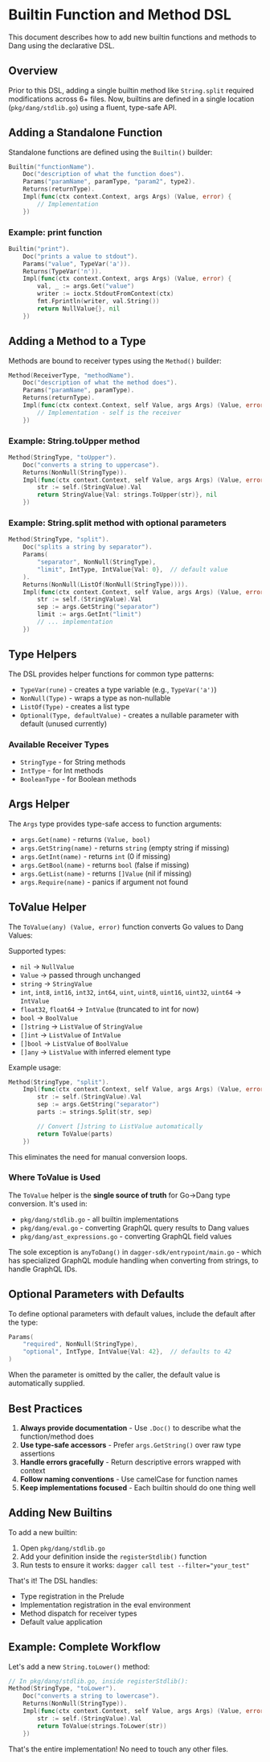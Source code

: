 # Builtin Function and Method DSL

This document describes how to add new builtin functions and methods to Dang using the declarative DSL.

## Overview

Prior to this DSL, adding a single builtin method like `String.split` required modifications across 6+ files. Now, builtins are defined in a single location (`pkg/dang/stdlib.go`) using a fluent, type-safe API.

## Adding a Standalone Function

Standalone functions are defined using the `Builtin()` builder:

```go
Builtin("functionName").
    Doc("description of what the function does").
    Params("paramName", paramType, "param2", type2).
    Returns(returnType).
    Impl(func(ctx context.Context, args Args) (Value, error) {
        // Implementation
    })
```

### Example: print function

```go
Builtin("print").
    Doc("prints a value to stdout").
    Params("value", TypeVar('a')).
    Returns(TypeVar('n')).
    Impl(func(ctx context.Context, args Args) (Value, error) {
        val, _ := args.Get("value")
        writer := ioctx.StdoutFromContext(ctx)
        fmt.Fprintln(writer, val.String())
        return NullValue{}, nil
    })
```

## Adding a Method to a Type

Methods are bound to receiver types using the `Method()` builder:

```go
Method(ReceiverType, "methodName").
    Doc("description of what the method does").
    Params("paramName", paramType).
    Returns(returnType).
    Impl(func(ctx context.Context, self Value, args Args) (Value, error) {
        // Implementation - self is the receiver
    })
```

### Example: String.toUpper method

```go
Method(StringType, "toUpper").
    Doc("converts a string to uppercase").
    Returns(NonNull(StringType)).
    Impl(func(ctx context.Context, self Value, args Args) (Value, error) {
        str := self.(StringValue).Val
        return StringValue{Val: strings.ToUpper(str)}, nil
    })
```

### Example: String.split method with optional parameters

```go
Method(StringType, "split").
    Doc("splits a string by separator").
    Params(
        "separator", NonNull(StringType),
        "limit", IntType, IntValue{Val: 0},  // default value
    ).
    Returns(NonNull(ListOf(NonNull(StringType)))).
    Impl(func(ctx context.Context, self Value, args Args) (Value, error) {
        str := self.(StringValue).Val
        sep := args.GetString("separator")
        limit := args.GetInt("limit")
        // ... implementation
    })
```

## Type Helpers

The DSL provides helper functions for common type patterns:

- `TypeVar(rune)` - creates a type variable (e.g., `TypeVar('a')`)
- `NonNull(Type)` - wraps a type as non-nullable
- `ListOf(Type)` - creates a list type
- `Optional(Type, defaultValue)` - creates a nullable parameter with default (unused currently)

### Available Receiver Types

- `StringType` - for String methods
- `IntType` - for Int methods
- `BooleanType` - for Boolean methods

## Args Helper

The `Args` type provides type-safe access to function arguments:

- `args.Get(name)` - returns `(Value, bool)`
- `args.GetString(name)` - returns `string` (empty string if missing)
- `args.GetInt(name)` - returns `int` (0 if missing)
- `args.GetBool(name)` - returns `bool` (false if missing)
- `args.GetList(name)` - returns `[]Value` (nil if missing)
- `args.Require(name)` - panics if argument not found

## ToValue Helper

The `ToValue(any) (Value, error)` function converts Go values to Dang Values:

Supported types:
- `nil` → `NullValue`
- `Value` → passed through unchanged
- `string` → `StringValue`
- `int`, `int8`, `int16`, `int32`, `int64`, `uint`, `uint8`, `uint16`, `uint32`, `uint64` → `IntValue`
- `float32`, `float64` → `IntValue` (truncated to int for now)
- `bool` → `BoolValue`
- `[]string` → `ListValue` of `StringValue`
- `[]int` → `ListValue` of `IntValue`
- `[]bool` → `ListValue` of `BoolValue`
- `[]any` → `ListValue` with inferred element type

Example usage:

```go
Method(StringType, "split").
    Impl(func(ctx context.Context, self Value, args Args) (Value, error) {
        str := self.(StringValue).Val
        sep := args.GetString("separator")
        parts := strings.Split(str, sep)

        // Convert []string to ListValue automatically
        return ToValue(parts)
    })
```

This eliminates the need for manual conversion loops.

### Where ToValue is Used

The `ToValue` helper is the **single source of truth** for Go→Dang type conversion. It's used in:
- `pkg/dang/stdlib.go` - all builtin implementations
- `pkg/dang/eval.go` - converting GraphQL query results to Dang values
- `pkg/dang/ast_expressions.go` - converting GraphQL field values

The sole exception is `anyToDang()` in `dagger-sdk/entrypoint/main.go` - which
has specialized GraphQL module handling when converting from strings, to handle
GraphQL IDs.

## Optional Parameters with Defaults

To define optional parameters with default values, include the default after the type:

```go
Params(
    "required", NonNull(StringType),
    "optional", IntType, IntValue{Val: 42},  // defaults to 42
)
```

When the parameter is omitted by the caller, the default value is automatically supplied.

## Best Practices

1. **Always provide documentation** - Use `.Doc()` to describe what the function/method does
2. **Use type-safe accessors** - Prefer `args.GetString()` over raw type assertions
3. **Handle errors gracefully** - Return descriptive errors wrapped with context
4. **Follow naming conventions** - Use camelCase for function names
5. **Keep implementations focused** - Each builtin should do one thing well

## Adding New Builtins

To add a new builtin:

1. Open `pkg/dang/stdlib.go`
2. Add your definition inside the `registerStdlib()` function
3. Run tests to ensure it works: `dagger call test --filter="your_test"`

That's it! The DSL handles:
- Type registration in the Prelude
- Implementation registration in the eval environment
- Method dispatch for receiver types
- Default value application

## Example: Complete Workflow

Let's add a new `String.toLower()` method:

```go
// In pkg/dang/stdlib.go, inside registerStdlib():
Method(StringType, "toLower").
    Doc("converts a string to lowercase").
    Returns(NonNull(StringType)).
    Impl(func(ctx context.Context, self Value, args Args) (Value, error) {
        str := self.(StringValue).Val
        return ToValue(strings.ToLower(str))
    })
```

That's the entire implementation! No need to touch any other files.
